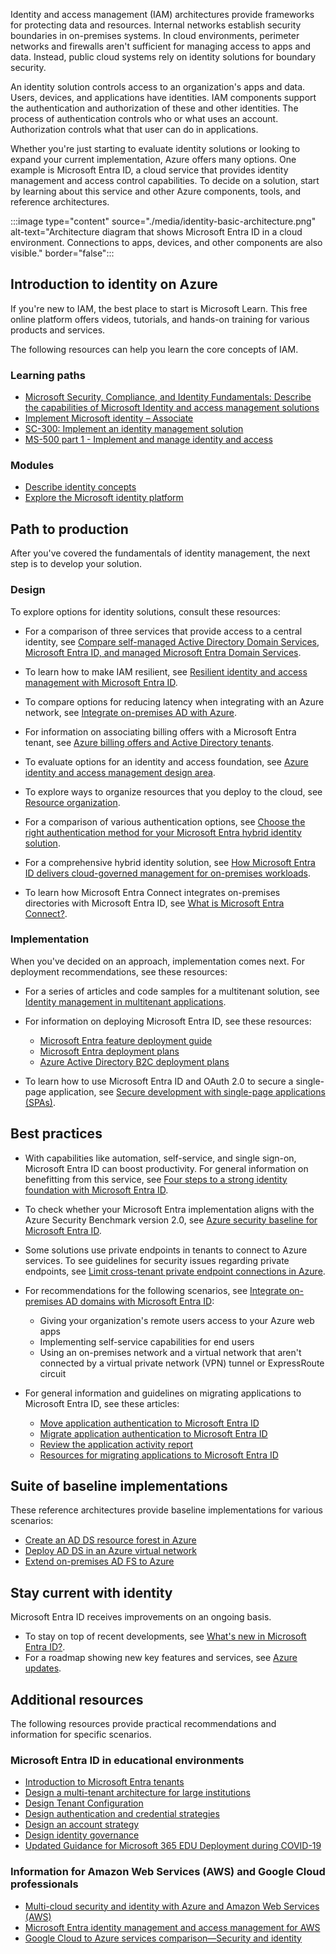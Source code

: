 Identity and access management (IAM) architectures provide frameworks for protecting data and resources. Internal networks establish security boundaries in on-premises systems. In cloud environments, perimeter networks and firewalls aren't sufficient for managing access to apps and data. Instead, public cloud systems rely on identity solutions for boundary security.

An identity solution controls access to an organization's apps and data. Users, devices, and applications have identities. IAM components support the authentication and authorization of these and other identities. The process of authentication controls who or what uses an account. Authorization controls what that user can do in applications.

Whether you're just starting to evaluate identity solutions or looking to expand your current implementation, Azure offers many options. One example is Microsoft Entra ID, a cloud service that provides identity management and access control capabilities. To decide on a solution, start by learning about this service and other Azure components, tools, and reference architectures.

:::image type="content" source="./media/identity-basic-architecture.png" alt-text="Architecture diagram that shows Microsoft Entra ID in a cloud environment. Connections to apps, devices, and other components are also visible." border="false":::

## Introduction to identity on Azure

If you're new to IAM, the best place to start is Microsoft Learn. This free online platform offers videos, tutorials, and hands-on training for various products and services.

The following resources can help you learn the core concepts of IAM.

### Learning paths

- [Microsoft Security, Compliance, and Identity Fundamentals: Describe the capabilities of Microsoft Identity and access management solutions][Microsoft Security, Compliance, and Identity Fundamentals: Describe the capabilities of Microsoft Identity and access management solutions]
- [Implement Microsoft identity – Associate][Implement Microsoft identity – Associate]
- [SC-300: Implement an identity management solution][SC-300: Implement an identity management solution]
- [MS-500 part 1 - Implement and manage identity and access][MS-500 part 1 - Implement and manage identity and access]

### Modules

- [Describe identity concepts][Describe identity concepts]
- [Explore the Microsoft identity platform][Explore the Microsoft identity platform]

## Path to production

After you've covered the fundamentals of identity management, the next step is to develop your solution.

### Design

To explore options for identity solutions, consult these resources:

- For a comparison of three services that provide access to a central identity, see [Compare self-managed Active Directory Domain Services, Microsoft Entra ID, and managed Microsoft Entra Domain Services][Compare self-managed Active Directory Domain Services, Azure Active Directory, and managed Azure Active Directory Domain Services].

- To learn how to make IAM resilient, see [Resilient identity and access management with Microsoft Entra ID][Resilient identity and access management with Azure AD].

- To compare options for reducing latency when integrating with an Azure network, see [Integrate on-premises AD with Azure][Integrate on-premises AD with Azure].

- For information on associating billing offers with a Microsoft Entra tenant, see [Azure billing offers and Active Directory tenants][Azure billing offers and Active Directory tenants].

- To evaluate options for an identity and access foundation, see [Azure identity and access management design area][Azure identity and access management design area].

- To explore ways to organize resources that you deploy to the cloud, see [Resource organization][Resource organization].

- For a comparison of various authentication options, see [Choose the right authentication method for your Microsoft Entra hybrid identity solution][Choose the right authentication method for your Azure Active Directory hybrid identity solution].

- For a comprehensive hybrid identity solution, see [How Microsoft Entra ID delivers cloud-governed management for on-premises workloads][How Azure AD Delivers Cloud Governed Management for On-Premises Workloads].

- To learn how Microsoft Entra Connect integrates on-premises directories with Microsoft Entra ID, see [What is Microsoft Entra Connect?][What is Azure AD Connect?].

### Implementation

When you've decided on an approach, implementation comes next. For deployment recommendations, see these resources:

- For a series of articles and code samples for a multitenant solution, see [Identity management in multitenant applications][Identity management in multitenant applications].

- For information on deploying Microsoft Entra ID, see these resources:

  - [Microsoft Entra feature deployment guide][Azure Active Directory feature deployment guide]
  - [Microsoft Entra deployment plans][Azure Active Directory deployment plans]
  - [Azure Active Directory B2C deployment plans][Azure Active Directory B2C deployment plans]

- To learn how to use Microsoft Entra ID and OAuth 2.0 to secure a single-page application, see [Secure development with single-page applications (SPAs)][Secure development with single-page applications (SPAs)].

## Best practices

- With capabilities like automation, self-service, and single sign-on, Microsoft Entra ID can boost productivity. For general information on benefitting from this service, see [Four steps to a strong identity foundation with Microsoft Entra ID][Four steps to a strong identity foundation with Azure Active Directory].

- To check whether your Microsoft Entra implementation aligns with the Azure Security Benchmark version 2.0, see [Azure security baseline for Microsoft Entra ID][Azure security baseline for Azure Active Directory].

- Some solutions use private endpoints in tenants to connect to Azure services. To see guidelines for security issues regarding private endpoints, see [Limit cross-tenant private endpoint connections in Azure][Limit cross-tenant private endpoint connections in Azure].

- For recommendations for the following scenarios, see [Integrate on-premises AD domains with Microsoft Entra ID][Integrate on-premises AD domains with Azure AD]:

  - Giving your organization's remote users access to your Azure web apps
  - Implementing self-service capabilities for end users
  - Using an on-premises network and a virtual network that aren't connected by a virtual private network (VPN) tunnel or ExpressRoute circuit

- For general information and guidelines on migrating applications to Microsoft Entra ID, see these articles:

  - [Move application authentication to Microsoft Entra ID][Move application authentication to Azure Active Directory]
  - [Migrate application authentication to Microsoft Entra ID][Migrate application authentication to Azure Active Directory]
  - [Review the application activity report][Review the application activity report]
  - [Resources for migrating applications to Microsoft Entra ID][Resources for migrating applications to Azure Active Directory]

## Suite of baseline implementations

These reference architectures provide baseline implementations for various scenarios:

- [Create an AD DS resource forest in Azure][Create an AD DS resource forest in Azure]
- [Deploy AD DS in an Azure virtual network][Deploy AD DS in an Azure virtual network]
- [Extend on-premises AD FS to Azure][Extend on-premises AD FS to Azure]

## Stay current with identity

Microsoft Entra ID receives improvements on an ongoing basis.

- To stay on top of recent developments, see [What's new in Microsoft Entra ID?][What's new in Azure Active Directory?].
- For a roadmap showing new key features and services, see [Azure updates][Azure updates].

## Additional resources

The following resources provide practical recommendations and information for specific scenarios.

<a name='azure-ad-in-educational-environments'></a>

### Microsoft Entra ID in educational environments

- [Introduction to Microsoft Entra tenants][Introduction to Azure Active Directory Tenants]
- [Design a multi-tenant architecture for large institutions][Design a multi-tenant architecture for large institutions]
- [Design Tenant Configuration][Design Tenant Configuration]
- [Design authentication and credential strategies][Design authentication and credential strategies]
- [Design an account strategy][Design an account strategy]
- [Design identity governance][Design identity governance]
- [Updated Guidance for Microsoft 365 EDU Deployment during COVID-19][Updated Guidance for M365 EDU Deployment during COVID-19]

### Information for Amazon Web Services (AWS) and Google Cloud professionals

- [Multi-cloud security and identity with Azure and Amazon Web Services (AWS)][Multi-cloud security and identity with Azure and Amazon Web Services (AWS)]
- [Microsoft Entra identity management and access management for AWS][Azure Active Directory identity management and access management for AWS]
- [Google Cloud to Azure services comparison—Security and identity][Google Cloud to Azure services comparison—Security and identity]

[Azure Active Directory B2C deployment plans]: /azure/active-directory/fundamentals/azure-active-directory-b2c-deployment-plans?toc=/azure/architecture/toc.json&bc=/azure/architecture/_bread/toc.json
[Azure Active Directory deployment plans]: /azure/active-directory/fundamentals/active-directory-deployment-plans?toc=/azure/architecture/toc.json&bc=/azure/architecture/_bread/toc.json
[Azure Active Directory feature deployment guide]: /azure/active-directory/fundamentals/active-directory-deployment-checklist-p2?toc=/azure/architecture/toc.json&bc=/azure/architecture/_bread/toc.json
[Azure Active Directory identity management and access management for AWS]: ../reference-architectures/aws/aws-azure-ad-security.yml
[Azure billing offers and Active Directory tenants]: /azure/cloud-adoption-framework/ready/landing-zone/design-area/azure-billing-ad-tenant?toc=/azure/architecture/toc.json&bc=/azure/architecture/_bread/toc.json
[Azure identity and access management design area]: /azure/cloud-adoption-framework/ready/landing-zone/design-area/identity-access?toc=/azure/architecture/toc.json&bc=/azure/architecture/_bread/toc.json
[Azure security baseline for Azure Active Directory]: /security/benchmark/azure/baselines/aad-security-baseline?toc=/azure/architecture/toc.json&bc=/azure/architecture/_bread/toc.json
[Azure updates]: https://azure.microsoft.com/updates/?query=Azure%20AD
[Choose the right authentication method for your Azure Active Directory hybrid identity solution]: /azure/active-directory/hybrid/choose-ad-authn?toc=/azure/architecture/toc.json&bc=/azure/architecture/_bread/toc.json
[Compare self-managed Active Directory Domain Services, Azure Active Directory, and managed Azure Active Directory Domain Services]: /azure/active-directory-domain-services/compare-identity-solutions?toc=/azure/architecture/toc.json&bc=/azure/architecture/_bread/toc.json
[Create an AD DS resource forest in Azure]: ../reference-architectures/identity/adds-forest.yml
[Deploy AD DS in an Azure virtual network]: ../reference-architectures/identity/adds-extend-domain.yml
[Describe identity concepts]: /training/modules/describe-identity-principles-concepts?toc=/azure/architecture/toc.json&bc=/azure/architecture/_bread/toc.json
[Design an account strategy]: /microsoft-365/education/deploy/design-account-strategy?toc=/azure/architecture/toc.json&bc=/azure/architecture/_bread/toc.json
[Design authentication and credential strategies]: /microsoft-365/education/deploy/design-credential-authentication-strategies?toc=/azure/architecture/toc.json&bc=/azure/architecture/_bread/toc.json
[Design identity governance]: /microsoft-365/education/deploy/design-identity-governance?toc=/azure/architecture/toc.json&bc=/azure/architecture/_bread/toc.json
[Design a multi-tenant architecture for large institutions]: /microsoft-365/education/deploy/design-multi-tenant-architecture?toc=/azure/architecture/toc.json&bc=/azure/architecture/_bread/toc.json
[Design Tenant Configuration]: /microsoft-365/education/deploy/design-tenant-configurations?toc=/azure/architecture/toc.json&bc=/azure/architecture/_bread/toc.json
[Explore the Microsoft identity platform]: /training/modules/explore-microsoft-identity-platform?toc=/azure/architecture/toc.json&bc=/azure/architecture/_bread/toc.json
[Extend on-premises AD FS to Azure]: ../reference-architectures/identity/adfs.yml
[Four steps to a strong identity foundation with Azure Active Directory]: /azure/active-directory/hybrid/four-steps?toc=/azure/architecture/toc.json&bc=/azure/architecture/_bread/toc.json
[Google Cloud to Azure services comparison—Security and identity]: ../gcp-professional/services.md#security-and-identity
[How Azure AD Delivers Cloud Governed Management for On-Premises Workloads]: /azure/active-directory/hybrid/cloud-governed-management-for-on-premises?toc=/azure/architecture/toc.json&bc=/azure/architecture/_bread/toc.json
[Identity management in multitenant applications]: ../multitenant-identity/index.yml
[Implement Microsoft identity – Associate]: /training/paths/m365-identity-associate?toc=/azure/architecture/toc.json&bc=/azure/architecture/_bread/toc.json
[Integrate on-premises AD with Azure]: ../reference-architectures/identity/index.yml
[Integrate on-premises AD domains with Azure AD]: ../reference-architectures/identity/azure-ad.yml
[Introduction to Azure Active Directory Tenants]: /microsoft-365/education/deploy/intro-azure-active-directory?toc=/azure/architecture/toc.json&bc=/azure/architecture/_bread/toc.json
[Limit cross-tenant private endpoint connections in Azure]: /azure/cloud-adoption-framework/ready/azure-best-practices/limit-cross-tenant-private-endpoint-connections?toc=/azure/architecture/toc.json&bc=/azure/architecture/_bread/toc.json
[Microsoft Security, Compliance, and Identity Fundamentals: Describe the capabilities of Microsoft Identity and access management solutions]: /training/paths/describe-capabilities-of-microsoft-identity-access?toc=/azure/architecture/toc.json&bc=/azure/architecture/_bread/toc.json
[Migrate application authentication to Azure Active Directory]: /azure/active-directory/manage-apps/migrate-application-authentication-to-azure-active-directory?toc=/azure/architecture/toc.json&bc=/azure/architecture/_bread/toc.json
[Move application authentication to Azure Active Directory]: /azure/active-directory/manage-apps/migrate-adfs-apps-to-azure?toc=/azure/architecture/toc.json&bc=/azure/architecture/_bread/toc.json
[MS-500 part 1 - Implement and manage identity and access]: /training/paths/implement-manage-identity-access?toc=/azure/architecture/toc.json&bc=/azure/architecture/_bread/toc.json
[Multi-cloud security and identity with Azure and Amazon Web Services (AWS)]: ../aws-professional/security-identity.md
[Resilient identity and access management with Azure AD]: ../guide/resilience/resilience-overview.yml
[Resource organization]: /azure/cloud-adoption-framework/ready/landing-zone/design-area/resource-org?toc=/azure/architecture/toc.json&bc=/azure/architecture/_bread/toc.json
[Resources for migrating applications to Azure Active Directory]: /azure/active-directory/manage-apps/migration-resources?toc=/azure/architecture/toc.json&bc=/azure/architecture/_bread/toc.json
[Review the application activity report]: /azure/active-directory/manage-apps/migrate-adfs-application-activity?toc=/azure/architecture/toc.json&bc=/azure/architecture/_bread/toc.json
[SC-300: Implement an identity management solution]: /training/paths/implement-identity-management-solution?toc=/azure/architecture/toc.json&bc=/azure/architecture/_bread/toc.json
[Secure development with single-page applications (SPAs)]: ../guide/resilience/azure-ad-secure-single-page-application.yml
[Updated Guidance for M365 EDU Deployment during COVID-19]: /microsoft-365/education/deploy/guidance-for-m365-edu-deployment-during-covid19?toc=/azure/architecture/toc.json&bc=/azure/architecture/_bread/toc.json
[What is Azure AD Connect?]: /azure/active-directory/hybrid/whatis-azure-ad-connect?toc=/azure/architecture/toc.json&bc=/azure/architecture/_bread/toc.json
[What's new in Azure Active Directory?]: /azure/active-directory/fundamentals/whats-new?toc=/azure/architecture/toc.json&bc=/azure/architecture/_bread/toc.json
